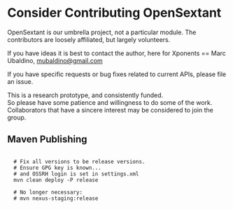 Consider Contributing OpenSextant
=================================

OpenSextant is our umbrella project, not a particular module.
The contributors are loosely affiliated, but largely volunteers.

If you have ideas it is best to contact the author, here for Xponents == Marc Ubaldino, mubaldino@gmail.com

If you have specific requests or bug fixes related to current APIs, please file an issue.

This is a research prototype, and consistently funded.  
So please have some patience and willingness to do some of the work.
Collaborators that have a sincere interest may be considered to join the group.

Maven Publishing
----------------

```

  # Fix all versions to be release versions.
  # Ensure GPG key is known...
  # and OSSRH login is set in settings.xml
  mvn clean deploy -P release
  
  # No longer necessary:
  # mvn nexus-staging:release
```
